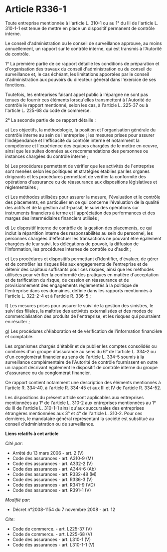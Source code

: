 # Article R336-1

Toute entreprise mentionnée à l'article L. 310-1 ou au 1° du III de l'article L. 310-1-1 est tenue de mettre en place un
dispositif permanent de contrôle interne. 

Le conseil d'administration ou le conseil de surveillance approuve, au moins annuellement, un rapport sur le contrôle
interne, qui est transmis à l'Autorité de contrôle. 

1° La première partie de ce rapport détaille les conditions de préparation et d'organisation des travaux du conseil
d'administration ou du conseil de surveillance et, le cas échéant, les limitations apportées par le conseil d'administration
aux pouvoirs du directeur général dans l'exercice de ses fonctions. 

Toutefois, les entreprises faisant appel public à l'épargne ne sont pas tenues de fournir ces éléments lorsqu'elles
transmettent à l'Autorité de contrôle le rapport mentionné, selon les cas, à l'article L. 225-37 ou à l'article L. 225-68 du
code de commerce. 

2° La seconde partie de ce rapport détaille : 

a) Les objectifs, la méthodologie, la position et l'organisation générale du contrôle interne au sein de l'entreprise ; les
mesures prises pour assurer l'indépendance et l'efficacité du contrôle interne et notamment la compétence et l'expérience des
équipes chargées de le mettre en oeuvre, ainsi que les suites données aux recommandations des personnes ou instances chargées
du contrôle interne ; 

b) Les procédures permettant de vérifier que les activités de l'entreprise sont menées selon les politiques et stratégies
établies par les organes dirigeants et les procédures permettant de vérifier la conformité des opérations d'assurance ou de
réassurance aux dispositions législatives et réglementaires ; 

c) Les méthodes utilisées pour assurer la mesure, l'évaluation et le contrôle des placements, en particulier en ce qui
concerne l'évaluation de la qualité des actifs et de la gestion actif-passif, le suivi des opérations sur instruments
financiers à terme et l'appréciation des performances et des marges des intermédiaires financiers utilisés ; 

d) Le dispositif interne de contrôle de la gestion des placements, ce qui inclut la répartition interne des responsabilités
au sein du personnel, les personnes chargées d'effectuer les transactions ne pouvant être également chargées de leur suivi,
les délégations de pouvoir, la diffusion de l'information, les procédures internes de contrôle ou d'audit ; 

e) Les procédures et dispositifs permettant d'identifier, d'évaluer, de gérer et de contrôler les risques liés aux
engagements de l'entreprise et de détenir des capitaux suffisants pour ces risques, ainsi que les méthodes utilisées pour
vérifier la conformité des pratiques en matière d'acceptation et de tarification du risque, de cession en réassurance et de
provisionnement des engagements réglementés à la politique de l'entreprise dans ces domaines, définie dans les rapports
mentionnés à l'article L. 322-2-4 et à l'article R. 336-5 ; 

f) Les mesures prises pour assurer le suivi de la gestion des sinistres, le suivi des filiales, la maîtrise des activités
externalisées et des modes de commercialisation des produits de l'entreprise, et les risques qui pourraient en résulter ; 

g) Les procédures d'élaboration et de vérification de l'information financière et comptable. 

Les organismes chargés d'établir et de publier les comptes consolidés ou combinés d'un groupe d'assurance au sens du 6° de
l'article L. 334-2 ou d'un conglomérat financier au sens de l'article L. 334-5 soumis à la surveillance complémentaire de
l'Autorité de contrôle fournissent en outre un rapport décrivant également le dispositif de contrôle interne du groupe
d'assurance ou du conglomérat financier. 

Ce rapport contient notamment une description des éléments mentionnés à l'article R. 334-40, à l'article R. 334-45 et aux III
et IV de l'article R. 334-52. 

Les dispositions du présent article sont applicables aux entreprises mentionnées au 1° de l'article L. 310-2 aux entreprises
mentionnées au 1° du III de l'article L. 310-1-1 ainsi qu'aux succursales des entreprises étrangères mentionnées aux 3° et 4°
de l'article L. 310-2. Pour ces dernières, le mandataire général représentant la société est substitué au conseil
d'administration ou de surveillance.

**Liens relatifs à cet article**

_Cité par_:

  - Arrêté du 13 mars 2006 - art. 2 (V)
  - Code des assurances - art. A310-9 (M)
  - Code des assurances - art. A332-2 (V)
  - Code des assurances - art. A344-6 (Ab)
  - Code des assurances - art. R332-48 (M)
  - Code des assurances - art. R336-3 (V)
  - Code des assurances - art. R341-9 (VD)
  - Code des assurances - art. R391-1 (V)

_Modifié par_:

  - Décret n°2008-1154 du 7 novembre 2008 - art. 12

_Cite_:

  - Code de commerce. - art. L225-37 (V)
  - Code de commerce. - art. L225-68 (V)
  - Code des assurances - art. L310-1 (V)
  - Code des assurances - art. L310-1-1 (V)

